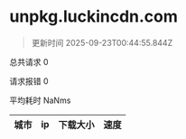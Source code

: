 
  # unpkg.luckincdn.com

  > 更新时间 2025-09-23T00:44:55.844Z
  
  总共请求 0

  请求报错 0

  平均耗时 NaNms

|城市|ip|下载大小|速度|
|-----|----------|---|---|

  
